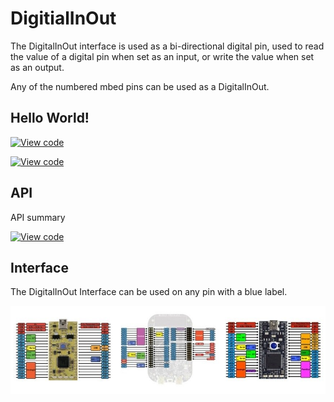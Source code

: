 # DigitialInOut

The DigitalInOut interface is used as a bi-directional digital pin, used to read the value of a digital pin when set as an input, or write the value when set as an output.

Any of the numbered mbed pins can be used as a DigitalInOut. 

## Hello World!

[![View code](https://www.mbed.com/embed/?url=https://developer.mbed.org/users/mbed_official/code/DigitalInOut_HelloWorld_Mbed/)](https://developer.mbed.org/users/mbed_official/code/DigitalInOut_HelloWorld_Mbed/file/tip/main.cpp) 

[![View code](https://www.mbed.com/embed/?url=https://developer.mbed.org/users/mbed_official/code/DigitalInOut_HelloWorld_FRDM-KL25Z/)](https://developer.mbed.org/users/mbed_official/code/DigitalInOut_HelloWorld_FRDM-KL25Z/file/tip/main.cpp) 

## API

API summary

[![View code](https://www.mbed.com/embed/?type=library)](https://developer.mbed.org/users/mbed_official/code/mbed/docs/tip/classmbed_1_1DigitalInOut.html) 

## Interface

The DigitalInOut Interface can be used on any pin with a blue label.

<span class="images">![](../Images/pin_out.jpeg)</span>  
